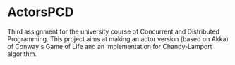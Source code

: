 # ActorsPCD
Third assignment for the university course of Concurrent and Distributed Programming. This project aims at making an actor version (based on Akka) of Conway's Game of Life and an implementation for Chandy-Lamport algorithm.
